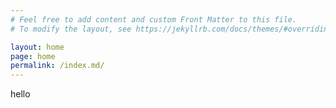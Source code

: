 ```yaml
---
# Feel free to add content and custom Front Matter to this file.
# To modify the layout, see https://jekyllrb.com/docs/themes/#overriding-theme-defaults

layout: home
page: home
permalink: /index.md/
---
```

hello
